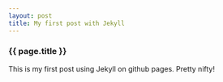 ```yaml
---
layout: post
title: My first post with Jekyll
---
```


### {{ page.title }}

This is my first post using Jekyll on github pages. Pretty nifty!